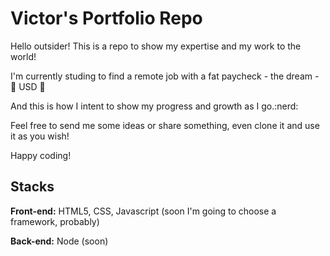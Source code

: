 
# Victor's Portfolio Repo

Hello outsider!
This is a repo to show my expertise and my work to the world!

I'm currently studing to find a remote job with a fat paycheck - the dream -  :money_with_wings: USD :money_with_wings:

And this is how I intent to show my progress and growth as I go.:nerd:

Feel free to send me some ideas or share something, even clone it and use it as you wish!

Happy coding!


## Stacks

**Front-end:** HTML5, CSS, Javascript (soon I'm going to choose a framework, probably)

**Back-end:** Node (soon)

